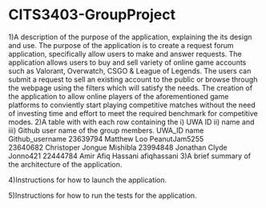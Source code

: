 # CITS3403-GroupProject
1)A description of the purpose of the application, explaining the its design and use.
The purpose of the application is to create a request forum application, specifically allow users to make and answer requests. The application allows users to buy and sell variety of online game accounts such as Valorant, Overwatch, CSGO & League of Legends. The users can submit a request to sell an existing account to the public or browse through the webpage using the filters which will satisfy the needs. The creation of the application to allow online players of the aforementioned game platforms to conviently start playing competitive matches without the need of investing time and effort to meet the required benchmark for competitive modes. 
2)A table with with each row containing the i) UWA ID ii) name and iii) Github user name of the group members.
UWA_ID      name                Github_username
23639794    Matthew Loo         PeanutJam5255    
23640682    Christoper Jongue   Mishibla 
23994848    Jonathan Clyde      Jonno421 
22444784    Amir Afiq Hassani   afiqhassani 
3)A brief summary of the architecture of the application.

4)Instructions for how to launch the application.

5)Instructions for how to run the tests for the application.

